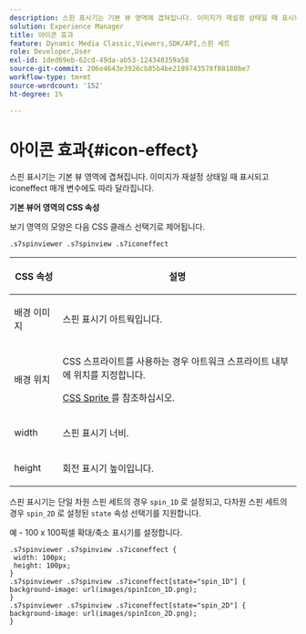 ```yaml
---
description: 스핀 표시기는 기본 뷰 영역에 겹쳐집니다. 이미지가 재설정 상태일 때 표시되고 iconeffect 매개 변수에도 따라 달라집니다.
solution: Experience Manager
title: 아이콘 효과
feature: Dynamic Media Classic,Viewers,SDK/API,스핀 세트
role: Developer,User
exl-id: 1ded69eb-62cd-49da-ab53-124348359a58
source-git-commit: 206e4643e3926cb85b4be2189743578f88180be7
workflow-type: tm+mt
source-wordcount: '152'
ht-degree: 1%

---
```


# 아이콘 효과{#icon-effect}

스핀 표시기는 기본 뷰 영역에 겹쳐집니다. 이미지가 재설정 상태일 때 표시되고 iconeffect 매개 변수에도 따라 달라집니다.

<!--<a id="section_061E550C1C1D4DB2BD663A898895B38C"></a>-->

**기본 뷰어 영역의 CSS 속성**

보기 영역의 모양은 다음 CSS 클래스 선택기로 제어됩니다.

```
.s7spinviewer .s7spinview .s7iconeffect
```

<table id="table_94EE3F5BBE4547C0B4943471CEE7EDE4"> 
 <thead> 
  <tr> 
   <th colname="col1" class="entry"> <p> CSS 속성 </p> </th> 
   <th colname="col2" class="entry"> <p>설명 </p> </th> 
  </tr> 
 </thead>
 <tbody> 
  <tr> 
   <td colname="col1"> <p> <span class="codeph"> 배경 이미지  </span> </p> </td> 
   <td colname="col2"> <p> 스핀 표시기 아트웍입니다. </p> </td> 
  </tr> 
  <tr> 
   <td colname="col1"> <p> <span class="codeph"> 배경 위치  </span> </p> </td> 
   <td colname="col2"> <p> CSS 스프라이트를 사용하는 경우 아트워크 스프라이트 내부에 위치를 지정합니다. </p> <p><a href="../../../c-html5-s7-aem-asset-viewers/c-html5-spin-viewer-about/c-html5-spin-viewer-customizingviewer/c-html5-spin-viewer-customizingviewer.md#section-b671c70acf284cb0aea678c2d2e4babc" format="dita" scope="local"> CSS Sprite </a> 를 참조하십시오. </p> </td> 
  </tr> 
  <tr> 
   <td colname="col1"> <p> <span class="codeph"> width </span> </p> </td> 
   <td colname="col2"> <p>스핀 표시기 너비. </p> </td> 
  </tr> 
  <tr> 
   <td colname="col1"> <p> <span class="codeph"> height </span> </p> </td> 
   <td colname="col2"> <p>회전 표시기 높이입니다. </p> </td> 
  </tr> 
 </tbody> 
</table>

스핀 표시기는 단일 차원 스핀 세트의 경우 `spin_1D` 로 설정되고, 다차원 스핀 세트의 경우 `spin_2D` 로 설정된 `state` 속성 선택기를 지원합니다.

예 - 100 x 100픽셀 확대/축소 표시기를 설정합니다.

```
.s7spinviewer .s7spinview .s7iconeffect { 
 width: 100px; 
 height: 100px; 
} 
.s7spinviewer .s7spinview .s7iconeffect[state="spin_1D"] { 
background-image: url(images/spinIcon_1D.png); 
} 
.s7spinviewer .s7spinview .s7iconeffect[state="spin_2D"] { 
background-image: url(images/spinIcon_2D.png); 
}
```
